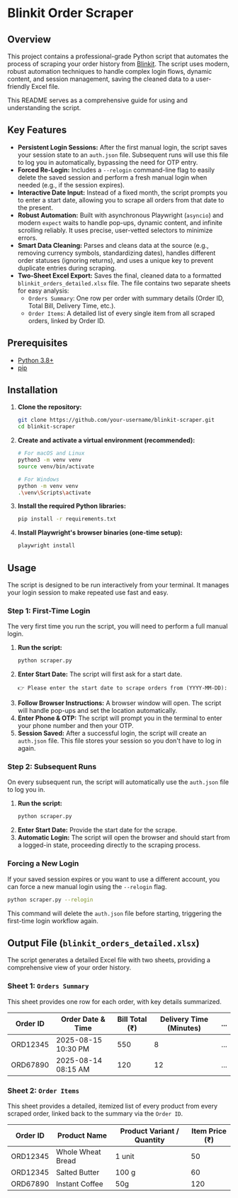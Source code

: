 # Blinkit Order Scraper

## Overview

This project contains a professional-grade Python script that automates the process of scraping your order history from [Blinkit](https://blinkit.com). The script uses modern, robust automation techniques to handle complex login flows, dynamic content, and session management, saving the cleaned data to a user-friendly Excel file.

This README serves as a comprehensive guide for using and understanding the script.

## Key Features

-   **Persistent Login Sessions:** After the first manual login, the script saves your session state to an `auth.json` file. Subsequent runs will use this file to log you in automatically, bypassing the need for OTP entry.
-   **Forced Re-Login:** Includes a `--relogin` command-line flag to easily delete the saved session and perform a fresh manual login when needed (e.g., if the session expires).
-   **Interactive Date Input:** Instead of a fixed month, the script prompts you to enter a start date, allowing you to scrape all orders from that date to the present.
-   **Robust Automation:** Built with asynchronous Playwright (`asyncio`) and modern `expect` waits to handle pop-ups, dynamic content, and infinite scrolling reliably. It uses precise, user-vetted selectors to minimize errors.
-   **Smart Data Cleaning:** Parses and cleans data at the source (e.g., removing currency symbols, standardizing dates), handles different order statuses (ignoring returns), and uses a unique key to prevent duplicate entries during scraping.
-   **Two-Sheet Excel Export:** Saves the final, cleaned data to a formatted `blinkit_orders_detailed.xlsx` file. The file contains two separate sheets for easy analysis:
    -   `Orders Summary`: One row per order with summary details (Order ID, Total Bill, Delivery Time, etc.).
    -   `Order Items`: A detailed list of every single item from all scraped orders, linked by Order ID.

## Prerequisites

-   [Python 3.8+](https://www.python.org/downloads/)
-   [pip](https://pip.pypa.io/en/stable/installation/)

## Installation

1.  **Clone the repository:**
    ```bash
    git clone https://github.com/your-username/blinkit-scraper.git
    cd blinkit-scraper
    ```

2.  **Create and activate a virtual environment (recommended):**
    ```bash
    # For macOS and Linux
    python3 -m venv venv
    source venv/bin/activate

    # For Windows
    python -m venv venv
    .\venv\Scripts\activate
    ```

3.  **Install the required Python libraries:**
    ```bash
    pip install -r requirements.txt
    ```

4.  **Install Playwright's browser binaries (one-time setup):**
    ```bash
    playwright install
    ```

## Usage

The script is designed to be run interactively from your terminal. It manages your login session to make repeated use fast and easy.

### Step 1: First-Time Login

The very first time you run the script, you will need to perform a full manual login.

1.  **Run the script:**
    ```bash
    python scraper.py
    ```
2.  **Enter Start Date:** The script will first ask for a start date.
    ```
    👉 Please enter the start date to scrape orders from (YYYY-MM-DD):
    ```
3.  **Follow Browser Instructions:** A browser window will open. The script will handle pop-ups and set the location automatically.
4.  **Enter Phone & OTP:** The script will prompt you in the terminal to enter your phone number and then your OTP.
5.  **Session Saved:** After a successful login, the script will create an `auth.json` file. This file stores your session so you don't have to log in again.

### Step 2: Subsequent Runs

On every subsequent run, the script will automatically use the `auth.json` file to log you in.

1.  **Run the script:**
    ```bash
    python scraper.py
    ```
2.  **Enter Start Date:** Provide the start date for the scrape.
3.  **Automatic Login:** The script will open the browser and should start from a logged-in state, proceeding directly to the scraping process.

### Forcing a New Login

If your saved session expires or you want to use a different account, you can force a new manual login using the `--relogin` flag.

```bash
python scraper.py --relogin
```
This command will delete the `auth.json` file before starting, triggering the first-time login workflow again.

## Output File (`blinkit_orders_detailed.xlsx`)

The script generates a detailed Excel file with two sheets, providing a comprehensive view of your order history.

### Sheet 1: `Orders Summary`

This sheet provides one row for each order, with key details summarized.

| Order ID | Order Date & Time | Bill Total (₹) | Delivery Time (Minutes) | ... |
|---|---|---|---|---|
| ORD12345 | 2025-08-15 10:30 PM | 550 | 8 | ... |
| ORD67890 | 2025-08-14 08:15 AM | 120 | 12 | ... |

### Sheet 2: `Order Items`

This sheet provides a detailed, itemized list of every product from every scraped order, linked back to the summary via the `Order ID`.

| Order ID | Product Name | Product Variant / Quantity | Item Price (₹) |
|---|---|---|---|
| ORD12345 | Whole Wheat Bread | 1 unit | 50 |
| ORD12345 | Salted Butter | 100 g | 60 |
| ORD67890 | Instant Coffee | 50g | 120 |

